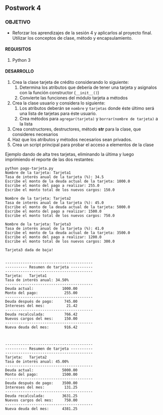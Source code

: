 
## Postwork 4

### OBJETIVO


- Reforzar los aprendizajes de la sesión 4 y  aplicarlos al proyecto final. Utilizar los conceptos de clase, método y encapsulamiento.

#### REQUISITOS

1. Python 3 

#### DESARROLLO

1. Crea la clase tarjeta de crédito considerando lo siguiente:
   1. Determina los atributos que debería de tener una tarjeta y asignalos con la función constructor (`__init__()`)
   2. Convierte las funciones del módulo tarjeta a métodos
2. Crea la clase usuario y considera lo siguiente:
   1. Los atributos deberán se `nombre` y `tarjetas` donde éste último será una lista de tarjetas para éste usuario.
   2. Crea métodos para `agregar(tarjeta)` y `borrar(nombre de tarjeta)` a la lista
4. Crea constructores, destructores, método __str__ para la clase, que consideres necesarios
5. Haz que los atributos y métodos necesarios sean privados.
6. Crea un script principal para probar el acceso a elementos de la clase

Ejemplo dando de alta tres tarjetas, eliminando la última y luego imprimiendo el reporte de las dos restantes:
```
python pago-tarjeta.py 
Nombre de la tarjeta: Tarjeta1
Tasa de interés anual de la tarjeta (%): 34.5
Escribe el monto de la deuda actual de la tarjeta: 1000.0
Escribe el monto del pago a realizar: 255.0
Escribe el monto total de los nuevos cargos: 150.0

Nombre de la tarjeta: Tarjeta2
Tasa de interés anual de la tarjeta (%): 45.0
Escribe el monto de la deuda actual de la tarjeta: 5000.0
Escribe el monto del pago a realizar: 1500.0
Escribe el monto total de los nuevos cargos: 750.0

Nombre de la tarjeta: Tarjeta3
Tasa de interés anual de la tarjeta (%): 41.0
Escribe el monto de la deuda actual de la tarjeta: 3500.0
Escribe el monto del pago a realizar: 1200.0
Escribe el monto total de los nuevos cargos: 300.0

Tarjeta3 dada de baja!


----------------------------------------
---------- Resumen de tarjeta ----------
----------------------------------------
Tarjeta:   Tarjeta1
Tasa de interés anual: 34.50%
----------------------------------------
Deuda actual:             1000.00
Monto del pago:            255.00
----------------------------------------
Deuda después de pago:     745.00
Intereses del mes:          21.42
----------------------------------------
Deuda recalculada:         766.42
Nuevos cargos del mes:     150.00
----------------------------------------
Nueva deuda del mes:       916.42



----------------------------------------
---------- Resumen de tarjeta ----------
----------------------------------------
Tarjeta:   Tarjeta2
Tasa de interés anual: 45.00%
----------------------------------------
Deuda actual:             5000.00
Monto del pago:           1500.00
----------------------------------------
Deuda después de pago:    3500.00
Intereses del mes:         131.25
----------------------------------------
Deuda recalculada:        3631.25
Nuevos cargos del mes:     750.00
----------------------------------------
Nueva deuda del mes:      4381.25
```

